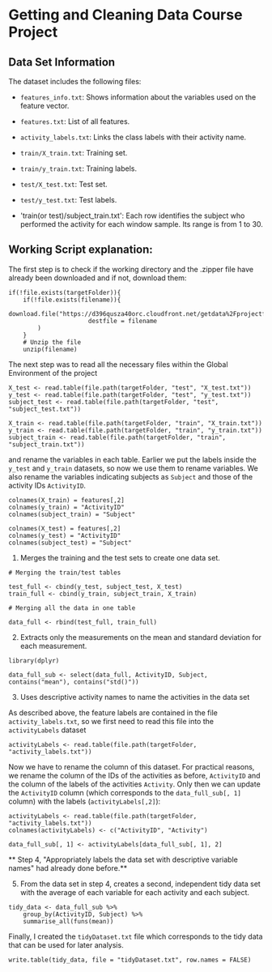 # Getting and Cleaning Data Course Project

## Data Set Information

The dataset includes the following files:

- `features_info.txt`: Shows information about the variables used on the feature vector.

- `features.txt`: List of all features.

- `activity_labels.txt`: Links the class labels with their activity name.

- `train/X_train.txt`: Training set.

- `train/y_train.txt`: Training labels.

- `test/X_test.txt`: Test set.

- `test/y_test.txt`: Test labels.

- 'train(or test)/subject_train.txt': Each row identifies the subject who performed the activity for each window sample. Its range is from 1 to 30.

## Working Script explanation:

The first step is to check if the working directory and the .zipper file have already been downloaded and if not, download them:
```
if(!file.exists(targetFolder)){
    if(!file.exists(filename)){
        download.file("https://d396qusza40orc.cloudfront.net/getdata%2Fprojectfiles%2FUCI%20HAR%20Dataset.zip",
                      destfile = filename
        )
    }
    # Unzip the file
    unzip(filename)
```

The next step was to read all the necessary files within the Global Environment of the project
```
X_test <- read.table(file.path(targetFolder, "test", "X_test.txt"))
y_test <- read.table(file.path(targetFolder, "test", "y_test.txt"))
subject_test <- read.table(file.path(targetFolder, "test", "subject_test.txt"))

X_train <- read.table(file.path(targetFolder, "train", "X_train.txt"))
y_train <- read.table(file.path(targetFolder, "train", "y_train.txt"))
subject_train <- read.table(file.path(targetFolder, "train", "subject_train.txt"))
```

and rename the variables in each table. Earlier we put the labels inside the `y_test` and `y_train` datasets, so now we use them to rename variables. We also rename the variables indicating subjects as `Subject` and those of the activity IDs `ActivityID`.
```
colnames(X_train) = features[,2]
colnames(y_train) = "ActivityID"
colnames(subject_train) = "Subject"

colnames(X_test) = features[,2]
colnames(y_test) = "ActivityID"
colnames(subject_test) = "Subject"
```

1. Merges the training and the test sets to create one data set.
```
# Merging the train/test tables

test_full <- cbind(y_test, subject_test, X_test)
train_full <- cbind(y_train, subject_train, X_train)

# Merging all the data in one table

data_full <- rbind(test_full, train_full)
```

2. Extracts only the measurements on the mean and standard deviation for each measurement.
```
library(dplyr)

data_full_sub <- select(data_full, ActivityID, Subject, contains("mean"), contains("std()"))
```

3. Uses descriptive activity names to name the activities in the data set

As described above, the feature labels are contained in the file `activity_labels.txt`, so we first need to read this file into the `activityLabels` dataset
```
activityLabels <- read.table(file.path(targetFolder, "activity_labels.txt"))
```
Now we have to rename the column of this dataset. For practical reasons, we rename the column of the IDs of the activities as before, `ActivityID` and the column of the labels of the activities `Activity`.
Only then we can update the `ActivityID` column (which corresponds to the `data_full_sub[, 1]` column) with the labels (`activityLabels[,2]`):
```
activityLabels <- read.table(file.path(targetFolder, "activity_labels.txt"))
colnames(activityLabels) <- c("ActivityID", "Activity")

data_full_sub[, 1] <- activityLabels[data_full_sub[, 1], 2]
```

** Step 4, "Appropriately labels the data set with descriptive variable names" had already done before.** 

5. From the data set in step 4, creates a second, independent tidy data set with the average of each variable for each activity and each subject.
```
tidy_data <- data_full_sub %>%
    group_by(ActivityID, Subject) %>%
    summarise_all(funs(mean))
```

Finally, I created the `tidyDataset.txt` file which corresponds to the tidy data that can be used for later analysis.
```
write.table(tidy_data, file = "tidyDataset.txt", row.names = FALSE)
```
